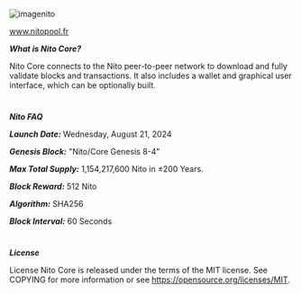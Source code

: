 ![imagenito](https://github.com/user-attachments/assets/41389ade-1a8e-4b9b-9f3a-2572bd1aadbb)

www.nitopool.fr

***What is Nito Core?***

Nito Core connects to the Nito peer-to-peer network to download and fully validate blocks and transactions. It also includes a wallet and graphical user interface, which can be optionally built.


#
***Nito FAQ***

***Launch Date:*** Wednesday, August 21, 2024

***Genesis Block:*** "Nito/Core Genesis 8-4"

***Max Total Supply:*** 1,154,217,600 Nito in ±200 Years.

***Block Reward:*** 512 Nito

***Algorithm:*** SHA256

***Block Interval:*** 60 Seconds


#
***License***

License Nito Core is released under the terms of the MIT license. See COPYING for more information or see https://opensource.org/licenses/MIT.
